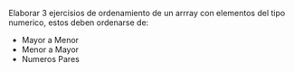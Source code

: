 Elaborar 3 ejercisios de ordenamiento de un arrray con elementos del tipo numerico, estos deben ordenarse de:
+ Mayor a Menor
+ Menor a Mayor
+ Numeros Pares